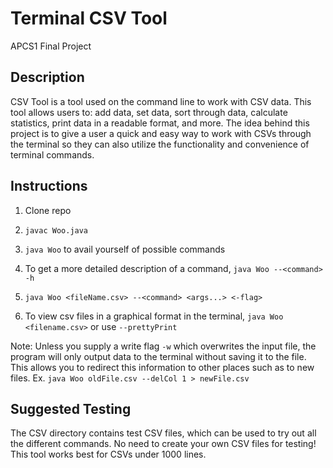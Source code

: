# Terminal CSV Tool
APCS1 Final Project


## Description

CSV Tool is a tool used on the command line to work with CSV data. This tool allows users to: add data, set data, sort through data, calculate statistics, print data in a readable format, and more. The idea behind this project is to give a user a quick and easy way to work with CSVs through the terminal so they can also utilize the functionality and convenience of terminal commands. 


## Instructions

1. Clone repo

2. `javac Woo.java`

3. `java Woo` to avail yourself of possible commands

4. To get a more detailed description of a command, `java Woo --<command> -h`

5. `java Woo <fileName.csv> --<command> <args...> <-flag>`

6. To view csv files in a graphical format in the terminal, `java Woo <filename.csv>` or use `--prettyPrint`

Note: Unless you supply a write flag `-w` which overwrites the input file, the program will only output data to the terminal without saving it to the file. This allows you to redirect this information to other places such as to new files.
  Ex. `java Woo oldFile.csv --delCol 1 > newFile.csv`


## Suggested Testing

The CSV directory contains test CSV files, which can be used to try out all the different commands. No need to create your own CSV files for testing! This tool works best for CSVs under 1000 lines.
